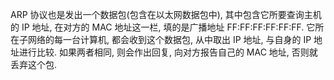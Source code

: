 ARP 协议也是发出一个数据包(包含在以太网数据包中), 其中包含它所要查询主机的 IP 地址, 在对方的 MAC 地址这一栏, 填的是广播地址 FF:FF:FF:FF:FF:FF. 它所在子网络的每一台计算机, 都会收到这个数据包, 从中取出 IP 地址, 与自身的 IP 地址进行比较. 如果两者相同, 则会作出回复, 向对方报告自己的 MAC 地址, 否则就丢弃这个包.
